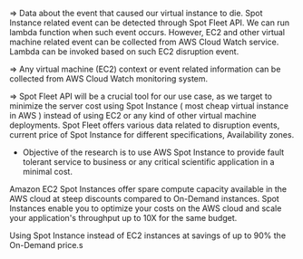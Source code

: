 => Data about the event that caused our virtual instance to die. Spot Instance related event can be detected through Spot Fleet API. We can run lambda function when such event occurs. However, EC2 and other virtual machine related event can be collected from AWS Cloud Watch service. Lambda can be invoked based on such EC2 disruption event.

=> Any virtual machine (EC2) context or event related information can be collected from AWS Cloud Watch monitoring system.

=> Spot Fleet API will be a crucial tool for our use case, as we target to minimize the server cost using Spot Instance ( most cheap virtual instance in AWS ) instead of using EC2 or any kind of other virtual machine deployments.
Spot Fleet offers various data related to disruption events, current price of Spot Instance for different specifications, Availability zones.


* Objective of the research is to use AWS Spot Instance to provide fault tolerant service to business or any critical scientific application in a minimal cost.

Amazon EC2 Spot Instances offer spare compute capacity available in the AWS cloud at steep discounts compared to On-Demand instances. Spot Instances enable you to optimize your costs on the AWS cloud and scale your application's throughput up to 10X for the same budget.

Using Spot Instance instead of EC2 instances at savings of up to 90% the On-Demand price.s